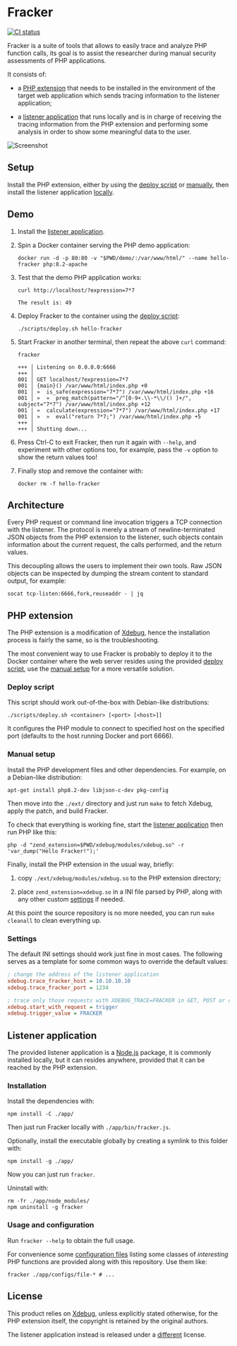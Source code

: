 # Fracker

[![CI status](https://github.com/cyrus-and/fracker/actions/workflows/ci.yml/badge.svg)](https://github.com/cyrus-and/fracker/actions?query=workflow:CI)

Fracker is a suite of tools that allows to easily trace and analyze PHP function calls, its goal is to assist the researcher during manual security assessments of PHP applications.

It consists of:

- a [PHP extension](#php-extension) that needs to be installed in the environment of the target web application which sends tracing information to the listener application;

- a [listener application](#listener-application) that runs locally and is in charge of receiving the tracing information from the PHP extension and performing some analysis in order to show some meaningful data to the user.

![Screenshot](https://gist.githubusercontent.com/cyrus-and/20e1fe4ae91fcd3c823262e7e8344a75/raw/3955b75bd5f177ec096409750714e6d5e98cdd3e/screenshot.png)

## Setup

Install the PHP extension, either by using the [deploy script](#deploy-script) or [manually](#manual-setup), then install the listener application [locally](#installation).

## Demo

1. Install the [listener application](#installation).

2. Spin a Docker container serving the PHP demo application:

    ```console
    docker run -d -p 80:80 -v "$PWD/demo/:/var/www/html/" --name hello-fracker php:8.2-apache
    ```

3. Test that the demo PHP application works:

    ```console
    curl http://localhost/?expression=7*7
    ```
    ```
    The result is: 49
    ```

4. Deploy Fracker to the container using the [deploy script](#deploy-script):

    ```console
    ./scripts/deploy.sh hello-fracker
    ```

5. Start Fracker in another terminal, then repeat the above `curl` command:

    ```console
    fracker
    ```
    ```
    +++ │ Listening on 0.0.0.0:6666
    +++ │
    001 │ GET localhost/?expression=7*7
    001 │ {main}() /var/www/html/index.php +0
    001 │ »  is_safe(expression="7*7") /var/www/html/index.php +16
    001 │ »  »  preg_match(pattern="/^[0-9+.\\-*\\/() ]+/", subject="7*7") /var/www/html/index.php +12
    001 │ »  calculate(expression="7*7") /var/www/html/index.php +17
    001 │ »  »  eval("return 7*7;") /var/www/html/index.php +5
    +++ │
    +++ │ Shutting down...
    ```

6. Press Ctrl-C to exit Fracker, then run it again with `--help`, and experiment with other options too, for example, pass the `-v` option to show the return values too!

7. Finally stop and remove the container with:

    ```console
    docker rm -f hello-fracker
    ```

## Architecture

Every PHP request or command line invocation triggers a TCP connection with the listener. The protocol is merely a stream of newline-terminated JSON objects from the PHP extension to the listener, such objects contain information about the current request, the calls performed, and the return values.

This decoupling allows the users to implement their own tools. Raw JSON objects can be inspected by dumping the stream content to standard output, for example:

```console
socat tcp-listen:6666,fork,reuseaddr - | jq
```

## PHP extension

The PHP extension is a modification of [Xdebug](https://github.com/xdebug/xdebug), hence the installation process is fairly the same, so is the troubleshooting.

The most convenient way to use Fracker is probably to deploy it to the Docker container where the web server resides using the provided [deploy script](#deploy-script), use the [manual setup](#manual-setup) for a more versatile solution.

### Deploy script

This script should work out-of-the-box with Debian-like distributions:

```console
./scripts/deploy.sh <container> [<port> [<host>]]
```

It configures the PHP module to connect to specified host on the specified port (defaults to the host running Docker and port 6666).

### Manual setup

Install the PHP development files and other dependencies. For example, on a Debian-like distribution:

```console
apt-get install php8.2-dev libjson-c-dev pkg-config
```

Then move into the `./ext/` directory and just run `make` to fetch Xdebug, apply the patch, and build Fracker.

To check that everything is working fine, start the [listener application](#listener-application) then run PHP like this:

```console
php -d "zend_extension=$PWD/xdebug/modules/xdebug.so" -r 'var_dump("Hello Fracker!");'
```

Finally, install the PHP extension in the usual way, briefly:

1. copy `./ext/xdebug/modules/xdebug.so` to the PHP extension directory;

2. place `zend_extension=xdebug.so` in a INI file parsed by PHP, along with any other custom [settings](#settings) if needed.

At this point the source repository is no more needed, you can run `make cleanall` to clean everything up.

### Settings

The default INI settings should work just fine in most cases. The following serves as a template for some common ways to override the default values:

```ini
; change the address of the listener application
xdebug.trace_fracker_host = 10.10.10.10
xdebug.trace_fracker_port = 1234

; trace only those requests with XDEBUG_TRACE=FRACKER in GET, POST or cookies
xdebug.start_with_request = trigger
xdebug.trigger_value = FRACKER
```

## Listener application

The provided listener application is a [Node.js](https://nodejs.org/en) package, it is commonly installed locally, but it can resides anywhere, provided that it can be reached by the PHP extension.

### Installation

Install the dependencies with:

```console
npm install -C ./app/
```

Then just run Fracker locally with `./app/bin/fracker.js`.

Optionally, install the executable globally by creating a symlink to this folder with:

```console
npm install -g ./app/
```

Now you can just run `fracker`.

Uninstall with:

```console
rm -fr ./app/node_modules/
npm uninstall -g fracker
```

### Usage and configuration

Run `fracker --help` to obtain the full usage.

For convenience some [configuration files](app/configs/) listing some classes of *interesting* PHP functions are provided along with this repository. Use them like:

```console
fracker ./app/configs/file-* # ...
```

## License

This product relies on [Xdebug](https://xdebug.org/), unless explicitly stated otherwise, for the PHP extension itself, the copyright is retained by the original authors.

The listener application instead is released under a [different](app/LICENSE) license.
